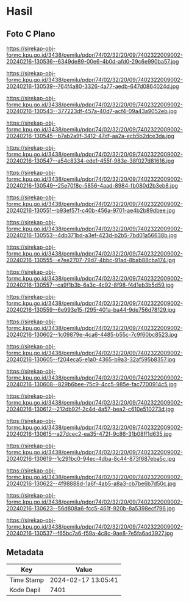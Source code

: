 # Hasil

## Foto C Plano

https://sirekap-obj-formc.kpu.go.id/3438/pemilu/pdpr/74/02/32/20/09/7402322009002-20240216-130536--6349de89-00e6-4b0d-afd0-29c6e990ba57.jpg

https://sirekap-obj-formc.kpu.go.id/3438/pemilu/pdpr/74/02/32/20/09/7402322009002-20240216-130539--764f4a80-3326-4a77-aedb-647d0864024d.jpg

https://sirekap-obj-formc.kpu.go.id/3438/pemilu/pdpr/74/02/32/20/09/7402322009002-20240216-130543--377223df-457a-40d7-acf4-09a43a9052eb.jpg

https://sirekap-obj-formc.kpu.go.id/3438/pemilu/pdpr/74/02/32/20/09/7402322009002-20240216-130545--b7ab2a9f-3412-47df-aa2a-ecb5b2dce3da.jpg

https://sirekap-obj-formc.kpu.go.id/3438/pemilu/pdpr/74/02/32/20/09/7402322009002-20240216-130547--a54c8334-ede1-455f-983e-38f027d81616.jpg

https://sirekap-obj-formc.kpu.go.id/3438/pemilu/pdpr/74/02/32/20/09/7402322009002-20240216-130549--25e70f8c-5856-4aad-8984-fb080d2b3eb8.jpg

https://sirekap-obj-formc.kpu.go.id/3438/pemilu/pdpr/74/02/32/20/09/7402322009002-20240216-130551--b93ef57f-c40b-456a-9701-ae4b2b89dbee.jpg

https://sirekap-obj-formc.kpu.go.id/3438/pemilu/pdpr/74/02/32/20/09/7402322009002-20240216-130553--4db371bd-a3ef-423d-b2b5-7bd01a56638b.jpg

https://sirekap-obj-formc.kpu.go.id/3438/pemilu/pdpr/74/02/32/20/09/7402322009002-20240216-130555--e7ee2707-79d7-4bbc-91ad-8bab88cba174.jpg

https://sirekap-obj-formc.kpu.go.id/3438/pemilu/pdpr/74/02/32/20/09/7402322009002-20240216-130557--ca9f1b3b-6a3c-4c92-8f98-f4d1eb3b5d59.jpg

https://sirekap-obj-formc.kpu.go.id/3438/pemilu/pdpr/74/02/32/20/09/7402322009002-20240216-130559--6e993e15-f295-401a-ba44-9de756d78129.jpg

https://sirekap-obj-formc.kpu.go.id/3438/pemilu/pdpr/74/02/32/20/09/7402322009002-20240216-130602--1c09879e-4ca6-4485-b55c-7c9f60bc8523.jpg

https://sirekap-obj-formc.kpu.go.id/3438/pemilu/pdpr/74/02/32/20/09/7402322009002-20240216-130605--f204eca5-e1a0-4365-b9a3-32af595b8357.jpg

https://sirekap-obj-formc.kpu.go.id/3438/pemilu/pdpr/74/02/32/20/09/7402322009002-20240216-130608--829b6bee-75c9-4cc5-985e-fac7700914c5.jpg

https://sirekap-obj-formc.kpu.go.id/3438/pemilu/pdpr/74/02/32/20/09/7402322009002-20240216-130612--212db92f-2c4d-4a57-bea2-c610e510273d.jpg

https://sirekap-obj-formc.kpu.go.id/3438/pemilu/pdpr/74/02/32/20/09/7402322009002-20240216-130615--a27dcec2-ea35-472f-9c86-31b08ff1d635.jpg

https://sirekap-obj-formc.kpu.go.id/3438/pemilu/pdpr/74/02/32/20/09/7402322009002-20240216-130619--1c291bc0-94ec-4dba-8c44-873f687eba5c.jpg

https://sirekap-obj-formc.kpu.go.id/3438/pemilu/pdpr/74/02/32/20/09/7402322009002-20240216-130622--4f98888d-1a6f-4ab5-a8a3-cb7be6b7d50c.jpg

https://sirekap-obj-formc.kpu.go.id/3438/pemilu/pdpr/74/02/32/20/09/7402322009002-20240216-130623--56d808a6-fcc5-461f-920b-8a5398ecf796.jpg

https://sirekap-obj-formc.kpu.go.id/3438/pemilu/pdpr/74/02/32/20/09/7402322009002-20240216-130537--f65bc7a6-f59a-4c8c-9ae8-7e5fa6ad3927.jpg


## Metadata

| Key        | Value               |
| ---------- | ------------------- |
| Time Stamp | 2024-02-17 13:05:41 |
| Kode Dapil | 7401                |




